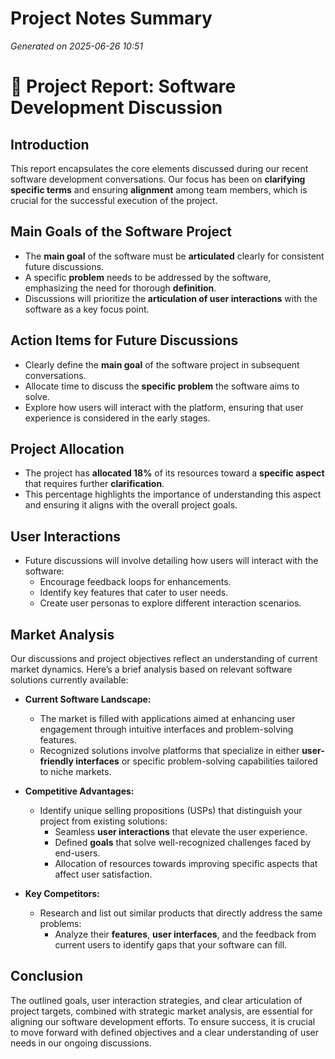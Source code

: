 # Project Notes Summary

*Generated on 2025-06-26 10:51*

# 📑 **Project Report: Software Development Discussion**

## **Introduction**
This report encapsulates the core elements discussed during our recent software development conversations. Our focus has been on **clarifying specific terms** and ensuring **alignment** among team members, which is crucial for the successful execution of the project.

## **Main Goals of the Software Project**
- The **main goal** of the software must be **articulated** clearly for consistent future discussions.
- A specific **problem** needs to be addressed by the software, emphasizing the need for thorough **definition**.
- Discussions will prioritize the **articulation of user interactions** with the software as a key focus point.

## **Action Items for Future Discussions**
- Clearly define the **main goal** of the software project in subsequent conversations.
- Allocate time to discuss the **specific problem** the software aims to solve.
- Explore how users will interact with the platform, ensuring that user experience is considered in the early stages.

## **Project Allocation**
- The project has **allocated 18%** of its resources toward a **specific aspect** that requires further **clarification**.
- This percentage highlights the importance of understanding this aspect and ensuring it aligns with the overall project goals.

## **User Interactions**
- Future discussions will involve detailing how users will interact with the software:
  - Encourage feedback loops for enhancements.
  - Identify key features that cater to user needs.
  - Create user personas to explore different interaction scenarios.

## **Market Analysis**
Our discussions and project objectives reflect an understanding of current market dynamics. Here’s a brief analysis based on relevant software solutions currently available:

- **Current Software Landscape:**
  - The market is filled with applications aimed at enhancing user engagement through intuitive interfaces and problem-solving features.
  - Recognized solutions involve platforms that specialize in either **user-friendly interfaces** or specific problem-solving capabilities tailored to niche markets.

- **Competitive Advantages:**
  - Identify unique selling propositions (USPs) that distinguish your project from existing solutions:
    - Seamless **user interactions** that elevate the user experience.
    - Defined **goals** that solve well-recognized challenges faced by end-users.
    - Allocation of resources towards improving specific aspects that affect user satisfaction.

- **Key Competitors:**
  - Research and list out similar products that directly address the same problems:
    - Analyze their **features**, **user interfaces**, and the feedback from current users to identify gaps that your software can fill.

## **Conclusion**
The outlined goals, user interaction strategies, and clear articulation of project targets, combined with strategic market analysis, are essential for aligning our software development efforts. To ensure success, it is crucial to move forward with defined objectives and a clear understanding of user needs in our ongoing discussions.